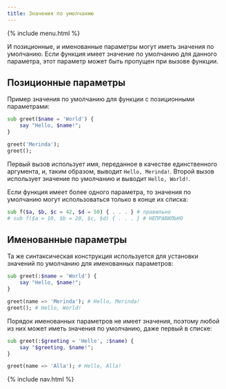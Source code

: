 ```yaml
---
title: Значения по умолчанию
---
```


{% include menu.html %}

И позиционные, и именованные параметры могут иметь значения по умолчанию. Если функция имеет значение по умолчанию для данного параметра, этот параметр может быть пропущен при вызове функции.

## Позиционные параметры

Пример значения по умолчанию для функции с позиционными параметрами:

```raku
sub greet($name = 'World') {
    say "Hello, $name!";
}

greet('Merinda');
greet();
```

Первый вызов использует имя, переданное в качестве единственного аргумента, и, таким образом, выводит `Hello, Merinda!`. Второй вызов использует значение по умолчанию и выводит `Hello, World!`.

Если функция имеет более одного параметра, то значения по умолчанию могут использоваться только в конце их списка:

```raku
sub f($a, $b, $c = 42, $d = 50) { . . . } # правильно
# sub f($a = 10, $b = 20, $c, $d) { . . . } # НЕПРАВИЛЬНО
```

## Именованные параметры

Та же синтаксическая конструкция используется для установки значений по умолчанию для именованных параметров:

```raku
sub greet(:$name = 'World') {
    say "Hello, $name!";
}

greet(name => 'Merinda'); # Hello, Merinda!
greet(); # Hello, World!
```

Порядок именованных параметров не имеет значения, поэтому любой из них может иметь значения по умолчанию, даже первый в списке:

```raku
sub greet(:$greeting = 'Hello', :$name) {
    say "$greeting, $name!";
}

greet(name => 'Alla'); # Hello, Alla!
```

{% include nav.html %}